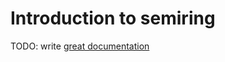 # Introduction to semiring

TODO: write [great documentation](http://jacobian.org/writing/what-to-write/)
